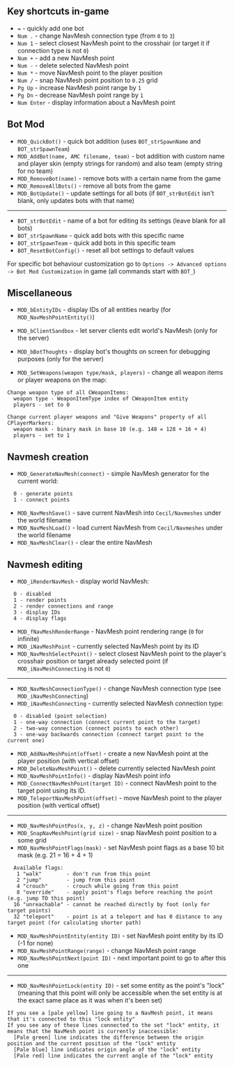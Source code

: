 ## Key shortcuts in-game

- `=` - quickly add one bot
- `Num .` - change NavMesh connection type (from `0` to `3`)
- `Num 1` - select closest NavMesh point to the crosshair (or target it if connection type is not `0`)
- `Num +` - add a new NavMesh point
- `Num -` - delete selected NavMesh point
- `Num *` - move NavMesh point to the player position
- `Num /` - snap NavMesh point position to `0.25` grid
- `Pg Up` - increase NavMesh point range by `1`
- `Pg Dn` - decrease NavMesh point range by `1`
- `Num Enter` - display information about a NavMesh point

## Bot Mod

- `MOD_QuickBot()` - quick bot addition (uses `BOT_strSpawnName` and `BOT_strSpawnTeam`)
- `MOD_AddBot(name, AMC filename, team)` - bot addition with custom name and player skin (empty strings for random) and also team (empty string for no team)
- `MOD_RemoveBot(name)` - remove bots with a certain name from the game
- `MOD_RemoveAllBots()` - remove all bots from the game
- `MOD_BotUpdate()` - update settings for all bots (if `BOT_strBotEdit` isn't blank, only updates bots with that name)

---
- `BOT_strBotEdit` - name of a bot for editing its settings (leave blank for all bots)
- `BOT_strSpawnName` - quick add bots with this specific name
- `BOT_strSpawnTeam` - quick add bots in this specific team
- `BOT_ResetBotConfig()` - reset all bot settings to default values

For specific bot behaviour customization go to `Options -> Advanced options -> Bot Mod Customization` in game (all commands start with `BOT_`)

## Miscellaneous

- `MOD_bEntityIDs` - display IDs of all entities nearby (for `MOD_NavMeshPointEntity()`)
- `MOD_bClientSandbox` - let server clients edit world's NavMesh (only for the server)
- `MOD_bBotThoughts` - display bot's thoughts on screen for debugging purposes (only for the server)

- `MOD_SetWeapons(weapon type/mask, players)` - change all weapon items or player weapons on the map:
```
Change weapon type of all CWeaponItems:
  weapon type - WeaponItemType index of CWeaponItem entity
  players - set to 0

Change current player weapons and "Give Weapons" property of all CPlayerMarkers:
  weapon mask - binary mask in base 10 (e.g. 148 = 128 + 16 + 4)
  players - set to 1
```

## Navmesh creation

- `MOD_GenerateNavMesh(connect)` - simple NavMesh generator for the current world:
```
  0 - generate points
  1 - connect points
```

- `MOD_NavMeshSave()` - save current NavMesh into `Cecil/Navmeshes` under the world filename
- `MOD_NavMeshLoad()` - load current NavMesh from `Cecil/Navmeshes` under the world filename
- `MOD_NavMeshClear()` - clear the entire NavMesh

## Navmesh editing

- `MOD_iRenderNavMesh` - display world NavMesh:
```
  0 - disabled
  1 - render points
  2 - render connections and range
  3 - display IDs
  4 - display flags
```

- `MOD_fNavMeshRenderRange` - NavMesh point rendering range (`0` for infinite)
- `MOD_iNavMeshPoint` - currently selected NavMesh point by its ID
- `MOD_NavMeshSelectPoint()` - select closest NavMesh point to the player's crosshair position or target already selected point (if `MOD_iNavMeshConnecting` is not `0`)

---
- `MOD_NavMeshConnectionType()` - change NavMesh connection type (see `MOD_iNavMeshConnecting`)
- `MOD_iNavMeshConnecting` - currently selected NavMesh connection type:
```
  0 - disabled (point selection)
  1 - one-way connection (connect current point to the target)
  2 - two-way connection (connect points to each other)
  3 - one-way backwards connection (connect target point to the current one)
```

- `MOD_AddNavMeshPoint(offset)` - create a new NavMesh point at the player position (with vertical offset)
- `MOD_DeleteNavMeshPoint()` - delete currently selected NavMesh point
- `MOD_NavMeshPointInfo()` - display NavMesh point info
- `MOD_ConnectNavMeshPoint(target ID)` - connect NavMesh point to the target point using its ID.
- `MOD_TeleportNavMeshPoint(offset)` - move NavMesh point to the player position (with vertical offset)

---
- `MOD_NavMeshPointPos(x, y, z)` - change NavMesh point position
- `MOD_SnapNavMeshPoint(grid size)` - snap NavMesh point position to a some grid
- `MOD_NavMeshPointFlags(mask)` - set NavMesh point flags as a base 10 bit mask (e.g. 21 = 16 + 4 + 1)
```
  Available flags:
   1 "walk"        - don't run from this point
   2 "jump"        - jump from this point
   4 "crouch"      - crouch while going from this point
   8 "override"    - apply point's flags before reaching the point (e.g. jump TO this point)
  16 "unreachable" - cannot be reached directly by foot (only for target points)
  32 "teleport"    - point is at a teleport and has 0 distance to any target point (for calculating shorter path)
```
- `MOD_NavMeshPointEntity(entity ID)` - set NavMesh point entity by its ID (-1 for none)
- `MOD_NavMeshPointRange(range)` - change NavMesh point range
- `MOD_NavMeshPointNext(point ID)` - next important point to go to after this one

---
- `MOD_NavMeshPointLock(entity ID)` - set some entity as the point's "lock" (meaning that this point will only be accessible when the set entity is at the exact same place as it was when it's been set)
```
If you see a [pale yellow] line going to a NavMesh point, it means that it's connected to this "lock entity"
If you see any of these lines connected to the set "lock" entity, it means that the NavMesh point is currently inaccessible:
  [Pale green] line indicates the difference between the origin position and the current position of the "lock" entity
  [Pale blue] line indicates origin angle of the "lock" entity
  [Pale red] line indicates the current angle of the "lock" entity
```